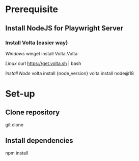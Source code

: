 # Prerequisite

## Install NodeJS for Playwright Server

### Install Volta (easier way)

*Windows*
winget install Volta.Volta

*Linux*
curl https://get.volta.sh | bash

*Install Node*
volta install {node_version}
volta install node@18

# Set-up

## Clone repository
git clone 

## Install dependencies
npm install
